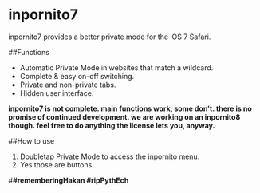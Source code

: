inpornito7
==========

inpornito7 provides a better private mode for the iOS 7 Safari.

##Functions

* Automatic Private Mode in websites that match a wildcard.
* Complete & easy on-off switching.
* Private and non-private tabs.
* Hidden user interface.

**inpornito7 is not complete. main functions work, some don't. there is no promise of continued development. we are working on an inpornito8 though. feel free to do anything the license lets you, anyway.**

##How to use

1. Doubletap Private Mode to access the inpornito menu.
2. Yes those are buttons.

#**#rememberingHakan #ripPythEch**
